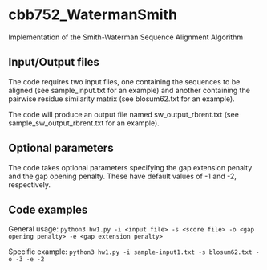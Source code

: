 # cbb752_WatermanSmith

Implementation of the Smith-Waterman Sequence Alignment Algorithm

## Input/Output files

The code requires two input files, one containing the sequences to be aligned (see sample_input.txt for an example) and another containing the pairwise residue similarity matrix (see blosum62.txt for an example).

The code will produce an output file named sw_output_rbrent.txt (see sample_sw_output_rbrent.txt for an example).

## Optional parameters

The code takes optional parameters specifying the gap extension penalty and the gap opening penalty. These have default values of -1 and -2, respectively.

## Code examples

General usage:
```python3 hw1.py -i <input file> -s <score file> -o <gap opening penalty> -e <gap extension penalty>```

Specific example:
```python3 hw1.py -i sample-input1.txt -s blosum62.txt -o -3 -e -2```

